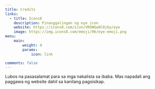 ```yaml
---
title: Credits
links:
  - title: Icons8
    description: Pinanggalingan ng eye icon
    website: https://icons8.com/icon/VROWGw8C8j6y/eye
    image: https://img.icons8.com/emoji/96/eye-emoji.png
menu:
    main: 
        weight: 4
        params:
            icon: link

comments: false
---
```


Lubos na pasasalamat para sa mga nakalista sa ibaba.
Mas napadali ang paggawa ng website dahil sa kanilang pagsisikap.